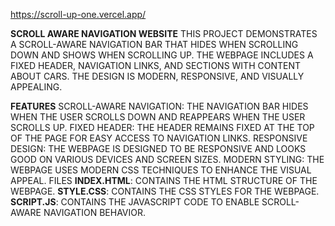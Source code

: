 https://scroll-up-one.vercel.app/


**SCROLL AWARE NAVIGATION WEBSITE**
THIS PROJECT DEMONSTRATES A SCROLL-AWARE NAVIGATION BAR THAT HIDES WHEN SCROLLING DOWN AND SHOWS WHEN SCROLLING UP. THE WEBPAGE INCLUDES A FIXED HEADER, NAVIGATION LINKS, AND SECTIONS WITH CONTENT ABOUT CARS. THE DESIGN IS MODERN, RESPONSIVE, AND VISUALLY APPEALING.


**FEATURES**
SCROLL-AWARE NAVIGATION: THE NAVIGATION BAR HIDES WHEN THE USER SCROLLS DOWN AND REAPPEARS WHEN THE USER SCROLLS UP.
FIXED HEADER: THE HEADER REMAINS FIXED AT THE TOP OF THE PAGE FOR EASY ACCESS TO NAVIGATION LINKS.
RESPONSIVE DESIGN: THE WEBPAGE IS DESIGNED TO BE RESPONSIVE AND LOOKS GOOD ON VARIOUS DEVICES AND SCREEN SIZES.
MODERN STYLING: THE WEBPAGE USES MODERN CSS TECHNIQUES TO ENHANCE THE VISUAL APPEAL.
FILES
**INDEX.HTML**: CONTAINS THE HTML STRUCTURE OF THE WEBPAGE.
**STYLE.CSS**: CONTAINS THE CSS STYLES FOR THE WEBPAGE.
**SCRIPT.JS**: CONTAINS THE JAVASCRIPT CODE TO ENABLE SCROLL-AWARE NAVIGATION BEHAVIOR.
